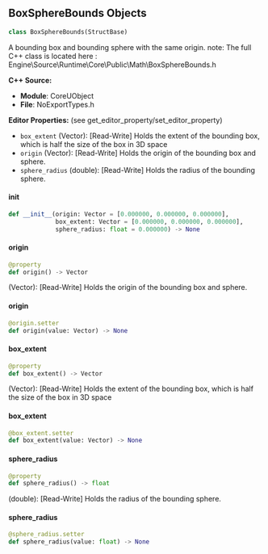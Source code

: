 ## BoxSphereBounds Objects

```python
class BoxSphereBounds(StructBase)
```

A bounding box and bounding sphere with the same origin.
note: The full C++ class is located here : Engine\Source\Runtime\Core\Public\Math\BoxSphereBounds.h

**C++ Source:**

- **Module**: CoreUObject
- **File**: NoExportTypes.h

**Editor Properties:** (see get_editor_property/set_editor_property)

- ``box_extent`` (Vector):  [Read-Write] Holds the extent of the bounding box, which is half the size of the box in 3D space
- ``origin`` (Vector):  [Read-Write] Holds the origin of the bounding box and sphere.
- ``sphere_radius`` (double):  [Read-Write] Holds the radius of the bounding sphere.

<a id="unreal.BoxSphereBounds.__init__"></a>

#### __init__

```python
def __init__(origin: Vector = [0.000000, 0.000000, 0.000000],
             box_extent: Vector = [0.000000, 0.000000, 0.000000],
             sphere_radius: float = 0.000000) -> None
```

<a id="unreal.BoxSphereBounds.origin"></a>

#### origin

```python
@property
def origin() -> Vector
```

(Vector):  [Read-Write] Holds the origin of the bounding box and sphere.

<a id="unreal.BoxSphereBounds.origin"></a>

#### origin

```python
@origin.setter
def origin(value: Vector) -> None
```

<a id="unreal.BoxSphereBounds.box_extent"></a>

#### box_extent

```python
@property
def box_extent() -> Vector
```

(Vector):  [Read-Write] Holds the extent of the bounding box, which is half the size of the box in 3D space

<a id="unreal.BoxSphereBounds.box_extent"></a>

#### box_extent

```python
@box_extent.setter
def box_extent(value: Vector) -> None
```

<a id="unreal.BoxSphereBounds.sphere_radius"></a>

#### sphere_radius

```python
@property
def sphere_radius() -> float
```

(double):  [Read-Write] Holds the radius of the bounding sphere.

<a id="unreal.BoxSphereBounds.sphere_radius"></a>

#### sphere_radius

```python
@sphere_radius.setter
def sphere_radius(value: float) -> None
```

<a id="unreal.Color"></a>